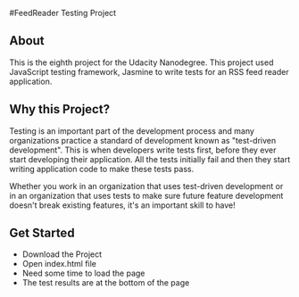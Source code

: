 #FeedReader Testing Project

## About

This is the eighth project for the Udacity Nanodegree. This project used JavaScript testing framework, Jasmine to write tests for an RSS feed reader application.

## Why this Project?

Testing is an important part of the development process and many organizations practice a standard of development known as "test-driven development". This is when developers write tests first, before they ever start developing their application. All the tests initially fail and then they start writing application code to make these tests pass.

Whether you work in an organization that uses test-driven development or in an organization that uses tests to make sure future feature development doesn't break existing features, it's an important skill to have!

## Get Started
- Download the Project
- Open index.html file
- Need some time to load the page
- The test results are at the bottom of the page
